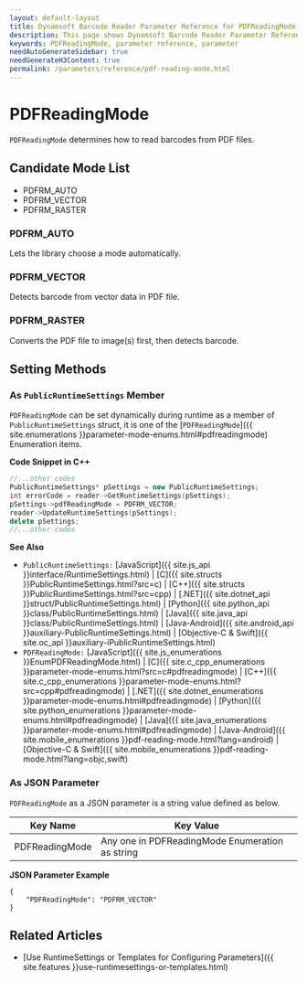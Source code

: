 ```yaml
---
layout: default-layout
title: Dynamsoft Barcode Reader Parameter Reference for PDFReadingMode
description: This page shows Dynamsoft Barcode Reader Parameter Reference for PDFReadingMode.
keywords: PDFReadingMode, parameter reference, parameter
needAutoGenerateSidebar: true
needGenerateH3Content: true
permalink: /parameters/reference/pdf-reading-mode.html
---
```



# PDFReadingMode 

`PDFReadingMode` determines how to read barcodes from PDF files. 

## Candidate Mode List
- PDFRM_AUTO
- PDFRM_VECTOR
- PDFRM_RASTER

### PDFRM_AUTO
Lets the library choose a mode automatically.


### PDFRM_VECTOR
Detects barcode from vector data in PDF file.

### PDFRM_RASTER
Converts the PDF file to image(s) first, then detects barcode.


## Setting Methods

### As `PublicRuntimeSettings` Member
`PDFReadingMode` can be set dynamically during runtime as a member of `PublicRuntimeSettings` struct, it is one of the [`PDFReadingMode`]({{ site.enumerations }}parameter-mode-enums.html#pdfreadingmode) Enumeration items.


**Code Snippet in C++**
```cpp
//...other codes
PublicRuntimeSettings* pSettings = new PublicRuntimeSettings;
int errorCode = reader->GetRuntimeSettings(pSettings);
pSettings->pdfReadingMode = PDFRM_VECTOR;
reader->UpdateRuntimeSettings(pSettings);
delete pSettings;
//...other codes
```


**See Also**      
- `PublicRuntimeSettings:` [JavaScript]({{ site.js_api }}interface/RuntimeSettings.html) \| [C]({{ site.structs }}PublicRuntimeSettings.html?src=c) \| [C++]({{ site.structs }}PublicRuntimeSettings.html?src=cpp) \| [.NET]({{ site.dotnet_api }}struct/PublicRuntimeSettings.html) \| [Python]({{ site.python_api }}class/PublicRuntimeSettings.html) \| [Java]({{ site.java_api }}class/PublicRuntimeSettings.html) \| [Java-Android]({{ site.android_api }}auxiliary-PublicRuntimeSettings.html) \| [Objective-C & Swift]({{ site.oc_api }}auxiliary-iPublicRuntimeSettings.html)
- `PDFReadingMode:` [JavaScript]({{ site.js_enumerations }}EnumPDFReadingMode.html) \| [C]({{ site.c_cpp_enumerations }}parameter-mode-enums.html?src=c#pdfreadingmode) \| [C++]({{ site.c_cpp_enumerations }}parameter-mode-enums.html?src=cpp#pdfreadingmode) \| [.NET]({{ site.dotnet_enumerations }}parameter-mode-enums.html#pdfreadingmode) \| [Python]({{ site.python_enumerations }}parameter-mode-enums.html#pdfreadingmode) \| [Java]({{ site.java_enumerations }}parameter-mode-enums.html#pdfreadingmode) \| [Java-Android]({{ site.mobile_enumerations }}pdf-reading-mode.html?lang=android) \| [Objective-C & Swift]({{ site.mobile_enumerations }}pdf-reading-mode.html?lang=objc,swift)


### As JSON Parameter
`PDFReadingMode` as a JSON parameter is a string value defined as below.   

| Key Name | Key Value |
| -------- | --------- |
| PDFReadingMode | Any one in PDFReadingMode Enumeration as string |



**JSON Parameter Example**   
```
{
    "PDFReadingMode": "PDFRM_VECTOR" 
}
```


<!--
## Impacts on Performance
### Speed
Setting `PDFReadingMode` to PDFRM_VECTOR or PDFRM_RASTER when barcode type (image or vector) in PDF file is certain may speed up the process. 

### Read Rate
Setting `PDFReadingMode` to PDFRM_AUTO when barcode type (image or vector) in PDF file is uncertain may improve the Read Rate. 

### Accuracy
`PDFReadingMode` has no influence on the Accuracy.


-->
## Related Articles
- [Use RuntimeSettings or Templates for Configuring Parameters]({{ site.features }}use-runtimesettings-or-templates.html)
